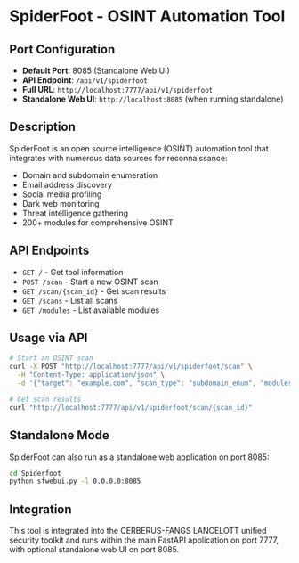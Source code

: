 # SpiderFoot - OSINT Automation Tool

## Port Configuration

- **Default Port**: 8085 (Standalone Web UI)
- **API Endpoint**: `/api/v1/spiderfoot`
- **Full URL**: `http://localhost:7777/api/v1/spiderfoot`
- **Standalone Web UI**: `http://localhost:8085` (when running standalone)

## Description

SpiderFoot is an open source intelligence (OSINT) automation tool that integrates with numerous data sources for reconnaissance:

- Domain and subdomain enumeration
- Email address discovery
- Social media profiling
- Dark web monitoring
- Threat intelligence gathering
- 200+ modules for comprehensive OSINT

## API Endpoints

- `GET /` - Get tool information
- `POST /scan` - Start a new OSINT scan
- `GET /scan/{scan_id}` - Get scan results
- `GET /scans` - List all scans
- `GET /modules` - List available modules

## Usage via API

```bash
# Start an OSINT scan
curl -X POST "http://localhost:7777/api/v1/spiderfoot/scan" \
  -H "Content-Type: application/json" \
  -d '{"target": "example.com", "scan_type": "subdomain_enum", "modules": ["sfp_dns", "sfp_whois"]}'

# Get scan results
curl "http://localhost:7777/api/v1/spiderfoot/scan/{scan_id}"
```

## Standalone Mode

SpiderFoot can also run as a standalone web application on port 8085:

```bash
cd Spiderfoot
python sfwebui.py -l 0.0.0.0:8085
```

## Integration

This tool is integrated into the CERBERUS-FANGS LANCELOTT unified security toolkit and runs within the main FastAPI application on port 7777, with optional standalone web UI on port 8085.
